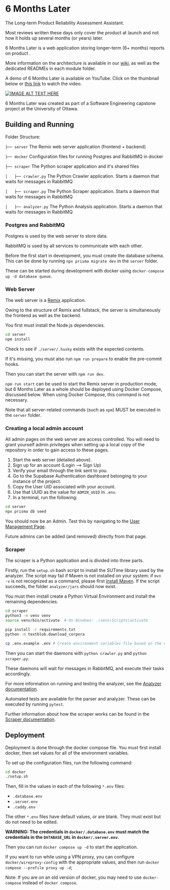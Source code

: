 # 6 Months Later

The Long-term Product Reliability Assessment Assistant.

Most reviews written these days only cover the product at launch
and not how it holds up several months (or years) later.

6 Months Later is a web application storing longer-term (6+ months) reports
on product .

More information on the architecture is available in our
[wiki](https://github.com/6monthslater/6monthslater/wiki), as well as the 
dedicated READMEs in each module folder.

A demo of 6 Months Later is available on YouTube. Click on the thumbnail below or [this link](https://youtu.be/qtHc23TtdbE)
to watch the video.

[![IMAGE ALT TEXT HERE](https://img.youtube.com/vi/qtHc23TtdbE/hq1.jpg)](https://youtu.be/qtHc23TtdbE)

6 Months Later was created as part of a Software Engineering capstone project at the University of Ottawa.

## Building and Running

Folder Structure:

`├── server` The Remix web server application (frontend + backend)

`├── docker` Configuration files for running Postgres and RabbitMQ in docker

`├── scraper` The Python scraper application and it's shared files

`│   ├── crawler.py` The Python Crawler application. Starts a daemon that waits for messages in RabbitMQ

`│   ├── scraper.py` The Python Scraper application. Starts a daemon that waits for messages in RabbitMQ

`│   ├── analyzer.py` The Python Analysis application. Starts a daemon that waits for messages in RabbitMQ

### Postgres and RabbitMQ

Postgres is used by the web server to store data.

RabbitMQ is used by all services to communicate with each other.

Before the first start in development, 
you must create the database schema. 
This can be done by running `npx prisma migrate dev` in the `server` folder.

These can be started during development with docker using
`docker-compose up -d database queue`.

### Web Server

The web server is a [Remix](https://remix.run/) application.

Owing to the structure of Remix and fullstack, 
the server is simultaneously the frontend as well as the backend.

You first must install the Node.js dependencies.

```bash
cd server
npm install
```

Check to see if `./server/.husky` exists with the expected contents. 

If it's missing, you must also run `npm run prepare` to enable the pre-commit hooks.

Then you can start the server with `npm run dev`.

`npm run start` can be used to start the Remix server in production mode,
but 6 Months Later as a whole should be deployed using Docker Compose, discussed
below. When using Docker Compose, this command is not necessary.

Note that all server-related commands (such as `npm`) MUST be executed in
the `server` folder.

### Creating a local admin account

All admin pages on the web server are access controlled. 
You will need to grant yourself admin privileges when setting up a 
local copy of the repository in order to gain access to these pages.

1. Start the web server (detailed above).
2. Sign up for an account (Login --> Sign Up)
3. Verify your email through the link sent to you.
4. Go to the Supabase Authentication dashboard belonging to your instance of the project.
5. Copy the User UID associated with your account.
6. Use that UUID as the value for `ADMIN_UUID` in `.env`.
7. In a terminal, run the following:

```bash
cd server
npx prisma db seed
```

You should now be an Admin. Test this by navigating to the [User Management Page](http://localhost:3000/admin/users).

Future admins can be added (and removed) directly from that page.

### Scraper

The scraper is a Python application and is divided into three parts.

Firstly, run the `setup.sh` bash script to install the SUTime library used by the analyzer. 
The script may fail if Maven is not installed on your system: if `mvn -v` is not recognized as a command, please first [install Maven](https://maven.apache.org/install.html). If the script succeeds, the folder `analyzer/jars` should now exist.

You must then install create a Python Virtual Environment and install the remaining dependencies.

```bash
cd scraper
python3 -m venv venv
source venv/bin/activate  # On Windows: .\venv\Scripts\activate

pip install -r requirements.txt
python -m textblob.download_corpora

cp .env.example .env # Create environment variables file based on the example
```

Then you can start the daemons with `python crawler.py` and `python scraper.py`.

These daemons will wait for messages in RabbitMQ, and execute their tasks accordingly.

For more information on running and testing the analyzer, see the [Analyzer documentation](./scraper/analyzer/README.md).

Automated tests are available for the parser and analyzer.
These can be executed by running `pytest`.

Further information about how the scraper works can be found in the [Scraper documentation](./scraper/README.md).

## Deployment

Deployment is done through the docker compose file. You must first install docker, 
then set values for all of the environment variables.

To set up the configuration files, run the following command:

```bash
cd docker
./setup.sh
```

Then, fill in the values in each of the following `*.env` files:
- `.database.env`
- `.server.env`
- `.caddy.env`

The other `*.env` files have default values, or are blank. They must exist but do not need to be edited.

**WARNING: The credentials in `docker/.database.env` must match the credentials in the `DATABASE_URL` in `docker/.server.env`.**

Then you can run `docker compose up -d` to start the application.

If you want to run while using a VPN proxy, you can configure `docker/wireproxy-config` with the appropriate values, and then run `docker compose --profile proxy up -d`;

Note: If you are on an old version of docker, you may need to use `docker-compose` instead of `docker compose`.
